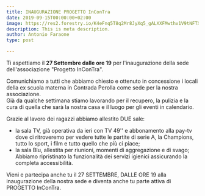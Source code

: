 ```yaml
---
title: INAUGURAZIONE PROGETTO InConTra
date: 2019-09-15T00:00:00+02:00
image: https://res2.forestry.io/K4eFnq5T8q2Mr8JyXq5_gALXXFMwthv1V9tNFTXnF6U/fit/512/512/sm/0/aHR0cHM6Ly9hcHAu/Zm9yZXN0cnkuaW8v/cmFpbHMvYWN0aXZl/X3N0b3JhZ2UvYmxv/YnMvZXlKZmNtRnBi/SE1pT25zaWJXVnpj/MkZuWlNJNklrSkJh/SEJDVURGVk1GRkZQ/U0lzSW1WNGNDSTZi/blZzYkN3aWNIVnlJ/am9pWW14dllsOXBa/Q0o5ZlE9PS0tNTY3/Nzk4MDIzYzNlYzI2/MzY0NjZkMzc3OTEz/MzAyNDk3MzcwZGFh/MS9PcGVuaW5nJTIw/U29vbiUyMEJhbm5l/ciUyMDIuanBn
description: This is meta description.
author: Antonio Faraone
type: post

---
```

Ti aspettiamo il **27 Settembre dalle ore 19** per l'inaugurazione della sede dell'associazione "Progetto InConTra".

Comunichiamo a tutti che abbiamo chiesto e ottenuto in concessione i locali della ex scuola materna in Contrada Perolla come sede per la nostra associazione.  
Già da qualche settimana stiamo lavorando per il recupero, la pulizia e la cura di quella che sarà la nostra casa e il luogo per gli eventi in calendario.

Grazie al lavoro dei ragazzi abbiamo allestito DUE sale:

* la sala TV, già operativa da ieri con TV 49'' e abbonamento alla pay-tv dove ci ritroveremo per vedere tutte le partite di serie A, la Champions, tutto lo sport, i film e tutto quello che più ci piace;
* la sala Blu, allestita per riunioni, momenti di aggregazione e di svago;  
  Abbiamo ripristinato la funzionalità dei servizi igienici assicurando la completa accessibilità.

Vieni e partecipa anche tu il 27 SETTEMBRE, DALLE ORE 19 alla inaugurazione della nostra sede e diventa anche tu parte attiva di PROGETTO InConTra.